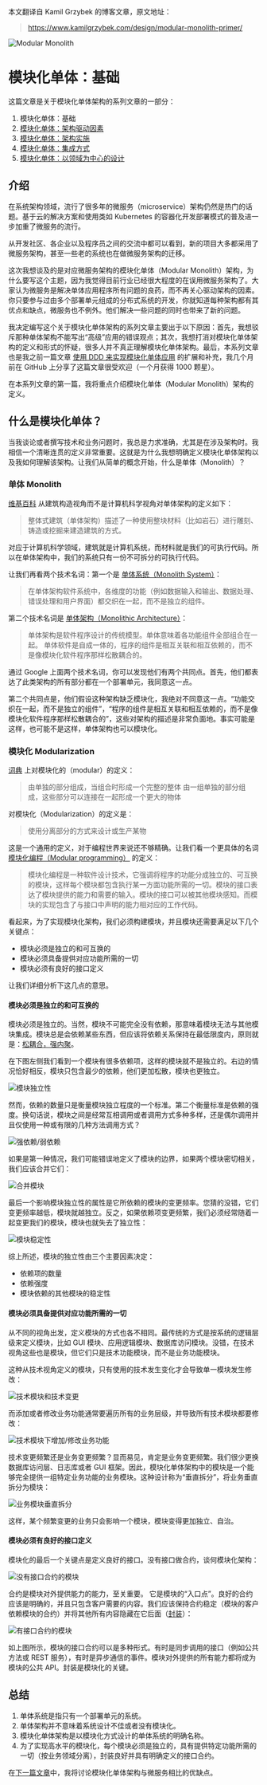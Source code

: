 本文翻译自 Kamil Grzybek 的博客文章，原文地址：
> https://www.kamilgrzybek.com/design/modular-monolith-primer/

![Modular Monolith](https://github.com/hotjk/translation/blob/master/microservices/mm/Modular_Monolith_a_Primer-825x510.jpg)
 
# 模块化单体：基础

这篇文章是关于模块化单体架构的系列文章的一部分：

1. 模块化单体：基础
2. [模块化单体：架构驱动因素](https://github.com/hotjk/translation/blob/master/microservices/modular-monolith-architectural-drivers.md)
3. [模块化单体：架构实施](https://github.com/hotjk/translation/blob/master/microservices/modular-monolith-architecture-enforcement.md)
4. [模块化单体：集成方式](https://github.com/hotjk/translation/blob/master/microservices/modular-monolith-integration-styles.md)
5. [模块化单体：以领域为中心的设计](https://github.com/hotjk/translation/blob/master/microservices/modular-monolith-domain-centric-design.md)


## 介绍

在系统架构领域，流行了很多年的微服务（microservice）架构仍然是热门的话题。基于云的解决方案和使用类如 Kubernetes 的容器化开发部署模式的普及进一步加重了微服务的流行。

从开发社区、各企业以及程序员之间的交流中都可以看到，新的项目大多都采用了微服务架构，甚至一些老的系统也在做微服务架构的迁移。

这次我想谈及的是对应微服务架构的模块化单体（Modular Monolith）架构，为什么要写这个主题，因为我觉得目前行业已经很大程度的在误用微服务架构了。大家认为微服务是解决单体应用程序所有问题的良药，而不再关心驱动架构的因素。你只要参与过由多个部署单元组成的分布式系统的开发，你就知道每种架构都有其优点和缺点，微服务也不例外。他们解决一些问题的同时也带来了新的问题。

我决定编写这个关于模块化单体架构的系列文章主要出于以下原因：首先，我想驳斥那种单体架构不能写出“高级”应用的错误观点；其次，我想打消对模块化单体架构的定义和形式的怀疑，很多人并不真正理解模块化单体架构。最后，本系列文章也是我之前一篇文章 [使用 DDD 来实现模块化单体应用](https://github.com/kgrzybek/modular-monolith-with-ddd) 的扩展和补充，我几个月前在 GitHub 上分享了这篇文章很受欢迎（一个月获得 1000 颗星）。

在本系列文章的第一篇，我将重点介绍模块化单体（Modular Monolith）架构的定义。

## 什么是模块化单体？

当我谈论或者撰写技术和业务问题时，我总是力求准确，尤其是在涉及架构时。我相信一个清晰连贯的定义非常重要。这就是为什么我想明确定义模块化单体架构以及我如何理解该架构。让我们从简单的概念开始，什么是单体（Monolith）？

### 单体 Monolith

[维基百科](https://en.wikipedia.org/wiki/Monolithic_architecture) 从建筑构造视角而不是计算机科学视角对单体架构的定义如下：

> 整体式建筑（单体架构）描述了一种使用整块材料（比如岩石）进行雕刻、铸造或挖掘来建造建筑的方式。

对应于计算机科学领域，建筑就是计算机系统，而材料就是我们的可执行代码。所以在单体架构中，我们的系统只有一份不可拆分的可执行代码。

让我们再看两个技术名词：第一个是 [单体系统（Monolith System）](https://en.wikipedia.org/wiki/Monolithic_system)：

> 在单体架构软件系统中，各维度的功能（例如数据输入和输出、数据处理、错误处理和用户界面）都交织在一起，而不是独立的组件。

第二个技术名词是 [单体架构（Monolithic Architecture）](https://whatis.techtarget.com/definition/monolithic-architecture)：

> 单体架构是软件程序设计的传统模型。单体意味着各功能组件全部组合在一起。 单体软件是自成一体的，程序的组件是相互关联和相互依赖的，而不是像模块化软件程序那样松散耦合的。

通过 Google 上面两个技术名词，你可以发现他们有两个共同点。首先，他们都表达了此类架构的所有部分都在一个部署单元，我同意这一点。

第二个共同点是，他们假设这种架构缺乏模块化，我绝对不同意这一点。“功能交织在一起，而不是独立的组件”，“程序的组件是相互关联和相互依赖的，而不是像模块化软件程序那样松散耦合的”，这些对架构的描述是非常负面地。事实可能是这样，也可能不是这样，单体架构也可以模块化。

### 模块化 Modularization

[词典](https://dictionary.cambridge.org/dictionary/english/modular) 上对模块化的（modular）的定义：

> 由单独的部分组成，当组合时形成一个完整的整体
> 由一组单独的部分组成，这些部分可以连接在一起形成一个更大的物体

对模块化（Modularization）的定义是：

> 使用分离部分的方式来设计或生产某物

这是一个通用的定义，对于编程世界来说还不够精确。让我们看一个更具体的名词 [模块化编程（Modular programming）](https://en.wikipedia.org/wiki/Modular_programming) 的定义：

> 模块化编程是一种软件设计技术，它强调将程序的功能分成独立的、可互换的模块，这样每个模块都包含执行某一方面功能所需的一切。模块的接口表达了模块提供的能力和需要的输入。模块的接口可以被其他模块感知。而模块的实现包含了与接口中声明的能力相对应的工作代码。

看起来，为了实现模块化架构，我们必须构建模块，并且模块还需要满足以下几个关键点：

- 模块必须是独立的和可互换的
- 模块必须具备提供对应功能所需的一切
- 模块必须有良好的接口定义
  
让我们详细分析下这几点的意思。

#### 模块必须是独立的和可互换的

模块必须是独立的。当然，模块不可能完全没有依赖，那意味着模块无法与其他模块集成。模块总是会依赖某些东西，但应该将依赖关系保持在最低限度内，原则就是：[松耦合，强内聚](http://www.kamilgrzybek.com/design/grasp-explained/)。

在下图左侧我们看到一个模块有很多依赖项，这样的模块就不是独立的。右边的情况恰好相反，模块只包含最少的依赖，他们更加松散，模块也更独立。

![模块独立性](https://github.com/hotjk/translation/blob/master/microservices/mm/Module_independence-768x315.jpg?raw=true)

然而，依赖的数量只是衡量模块独立程度的一个标准。第二个衡量标准是依赖的强度。换句话说，模块之间是经常互相调用或者调用方式多种多样，还是偶尔调用并且仅使用一种或有限的几种方法调用方式？

![强依赖/弱依赖](https://github.com/hotjk/translation/blob/master/microservices/mm/Module_independence_strongweak-768x315.jpg?raw=true)

如果是第一种情况，我们可能错误地定义了模块的边界，如果两个模块密切相关，我们应该合并它们：

![合并模块](https://github.com/hotjk/translation/blob/master/microservices/mm/Module_indpendence_merge-768x315.jpg?raw=true)

最后一个影响模块独立性的属性是它所依赖的模块的变更频率。您猜的没错，它们变更频率越低，模块就越独立。反之，如果依赖项变更频繁，我们必须经常随着一起变更我们的模块，模块也就失去了独立性：

![模块稳定性](https://github.com/hotjk/translation/blob/master/microservices/mm/Module_independence_stability-768x355.jpg?raw=true)

综上所述，模块的独立性由三个主要因素决定：

- 依赖项的数量
- 依赖强度
- 模块依赖的其他模块的稳定性

#### 模块必须具备提供对应功能所需的一切

从不同的视角出发，定义模块的方式也各不相同。最传统的方式是按系统的逻辑层级来定义模块，比如 GUI 模块、应用逻辑模块、数据库访问模块。没错，在技术视角这些也是模块，但它们只是技术功能模块，而不是业务功能模块。

这种从技术视角定义的模块，只有使用的技术发生变化才会导致单一模块发生修改：

![技术模块和技术变更](https://github.com/hotjk/translation/blob/master/microservices/mm/TechnicalModules_technicalChange-768x355.jpg?raw=true)

而添加或者修改业务功能通常要遍历所有的业务层级，并导致所有技术模块都要修改：

![技术模块下增加/修改业务功能](https://github.com/hotjk/translation/blob/master/microservices/mm/TechnicalModule_FeatureChange-768x316.jpg?raw=true)

技术变更频繁还是业务变更频繁？显而易见，肯定是业务变更频繁。我们很少更换数据库访问层、日志库或者 GUI 框架。因此，模块化单体架构中的模块是一个能够完全提供一组特定业务功能的业务模块。这种设计称为“垂直拆分”，将业务垂直拆分为模块：

![业务模块垂直拆分](https://github.com/hotjk/translation/blob/master/microservices/mm/BusinessModules_VerticalSlices-1-768x302.jpg?raw=true)

这样，某个频繁变更的业务只会影响一个模块，模块变得更加独立、自治。

#### 模块必须有良好的接口定义

模块化的最后一个关键点是定义良好的接口。没有接口做合约，谈何模块化架构：

![没有接口合约的模块](https://github.com/hotjk/translation/blob/master/microservices/mm/Modules_without_contract-768x411.jpg?raw=true)

合约是模块对外提供能力的能力，至关重要。 它是模块的“入口点”。良好的合约应该是明确的，并且只包含客户需要的内容。我们应该保持合约稳定（模块的客户依赖模块的合约）并将其他所有内容隐藏在它后面（[封装](https://en.wikipedia.org/wiki/Encapsulation_(computer_programming))）：

![有接口合约的模块](https://github.com/hotjk/translation/blob/master/microservices/mm/Modules_with_contract-768x411.jpg?raw=true)

如上图所示，模块的接口合约可以是多种形式。有时是同步调用的接口（例如公共方法或 REST 服务），有时是异步通信的事件。模块对外提供的所有能力都将成为模块的公共 API。封装是模块化的关键。

## 总结

1. 单体系统是指只有一个部署单元的系统。
2. 单体架构并不意味着系统设计不佳或者没有模块化。
3. 模块化单体架构是以模块化方式设计的单体系统的明确名称。
4. 为了实现高水平的模块化，每个模块必须是独立的，具有提供特定功能所需的一切（按业务领域分离），封装良好并具有明确定义的接口合约。

在[下一篇文章](https://github.com/hotjk/translation/blob/master/microservices/modular-monolith-architectural-drivers.md)中，我将讨论模块化单体架构与微服务相比的优缺点。
